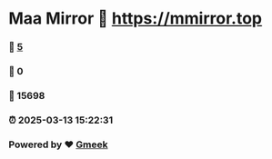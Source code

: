 # Maa Mirror :link: https://mmirror.top 
### :page_facing_up: [5](https://mmirror.top/tag.html) 
### :speech_balloon: 0 
### :hibiscus: 15698 
### :alarm_clock: 2025-03-13 15:22:31 
### Powered by :heart: [Gmeek](https://github.com/Meekdai/Gmeek)

